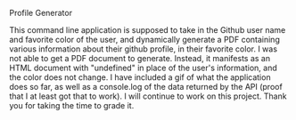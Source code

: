 Profile Generator

This command line application is supposed to take in the Github user name and favorite color of the user,
and dynamically generate a PDF containing various information about their github profile, in their favorite 
color.
I was not able to get a PDF document to generate. Instead, it manifests as an HTML document with "undefined" 
in place of the user's information, and the color does not change. I have included a gif of what the
application does so far, as well as a console.log of the data returned by the API (proof that I at least got
that to work).
I will continue to work on this project. Thank you for taking the time to grade it.